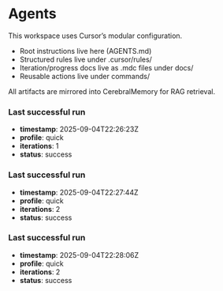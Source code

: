 # Agents

This workspace uses Cursor’s modular configuration.

- Root instructions live here (AGENTS.md)
- Structured rules live under .cursor/rules/
- Iteration/progress docs live as .mdc files under docs/
- Reusable actions live under commands/

All artifacts are mirrored into CerebralMemory for RAG retrieval.

### Last successful run
- **timestamp**: 2025-09-04T22:26:23Z
- **profile**: quick
- **iterations**: 1
- **status**: success

### Last successful run
- **timestamp**: 2025-09-04T22:27:44Z
- **profile**: quick
- **iterations**: 2
- **status**: success

### Last successful run
- **timestamp**: 2025-09-04T22:28:06Z
- **profile**: quick
- **iterations**: 2
- **status**: success
